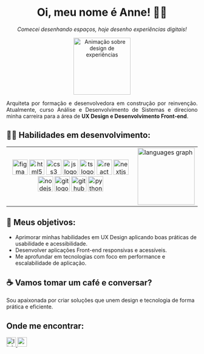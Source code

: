 <div align="center">
  <h1>Oi, meu nome é Anne! 👋🏻</h1>
  <p><em>Comecei desenhando espaços, hoje desenho experiências digitais!</em></p>
  <img
    height="150"
    src="https://media4.giphy.com/media/v1.Y2lkPTc5MGI3NjExNWZzMnd4bW1kNzl6OWdnemxlajQycjY1ZHJxd3MwcTB6bTltcHFiaCZlcD12MV9pbnRlcm5hbF9naWZfYnlfaWQmY3Q9cw/VPnfM9bmR0ZaQo3qtK/giphy.gif"
    alt="Animação sobre design de experiências"
  />
</div>

<div align="justify">
  <p>
    Arquiteta por formação e desenvolvedora em construção por reinvenção.
    Atualmente, curso Análise e Desenvolvimento de Sistemas e direciono minha carreira para a área de
    <strong>UX Design e Desenvolvimento Front-end</strong>.
  </p>
</div>

<h2>👩‍💻 Habilidades em desenvolvimento:</h2>

<table align="center">
  <tr>
    <td align="center">
      <img src="https://cdn.jsdelivr.net/gh/devicons/devicon/icons/figma/figma-original.svg" height="40" alt="figma logo" />
      <img src="https://cdn.jsdelivr.net/gh/devicons/devicon/icons/html5/html5-original.svg" height="40" alt="html5 logo" />
      <img src="https://cdn.jsdelivr.net/gh/devicons/devicon/icons/css3/css3-original.svg" height="40" alt="css3 logo" />
      <img src="https://cdn.jsdelivr.net/gh/devicons/devicon/icons/javascript/javascript-original.svg" height="40" alt="js logo" />
      <img src="https://cdn.jsdelivr.net/gh/devicons/devicon/icons/typescript/typescript-original.svg" height="40" alt="ts logo" />
      <img src="https://cdn.jsdelivr.net/gh/devicons/devicon/icons/react/react-original.svg" height="40" alt="react logo" />
      <img src="https://cdn.jsdelivr.net/gh/devicons/devicon/icons/nextjs/nextjs-original.svg" height="40" alt="nextjs logo" />
      <img src="https://cdn.jsdelivr.net/gh/devicons/devicon/icons/nodejs/nodejs-original.svg" height="40" alt="nodejs logo" />
      <img src="https://cdn.jsdelivr.net/gh/devicons/devicon/icons/git/git-original.svg" height="40" alt="git logo" />
      <img src="https://cdn.jsdelivr.net/gh/devicons/devicon/icons/github/github-original.svg" height="40" alt="github logo" />
      <img src="https://cdn.jsdelivr.net/gh/devicons/devicon/icons/python/python-original.svg" height="40" alt="python logo" />
    </td>
    <td>
      <img
        src="https://github-readme-stats.vercel.app/api/top-langs?username=annecarlini&locale=en&hide_title=false&layout=compact&card_width=320&langs_count=5&theme=dracula&hide_border=false"
        height="150"
        alt="languages graph"
      />
    </td>
  </tr>
</table>

<h2>🎯 Meus objetivos:</h2>
<ul>
  <li>Aprimorar minhas habilidades em UX Design aplicando boas práticas de usabilidade e acessibilidade.</li>
  <li>Desenvolver aplicações Front-end responsivas e acessíveis.</li>
  <li>Me aprofundar em tecnologias com foco em performance e escalabilidade de aplicação.</li>
</ul>

<h2>☕ Vamos tomar um café e conversar?</h2>
<p>Sou apaixonada por criar soluções que unem design e tecnologia de forma prática e eficiente.</p>

<h2>Onde me encontrar:</h2>
<div align="left">
  <a href="https://www.linkedin.com/in/annecarlini/" target="_blank">
    <img src="https://img.shields.io/static/v1?message=LinkedIn&logo=linkedin&label=&color=0077B5&logoColor=white&labelColor=&style=flat" height="25" alt="linkedin logo"  />
  </a>
  <a href="https://mail.google.com/mail/u/0/?fs=1&to=carlinianne1@gmail.com&tf=cm" target="_blank">
    <img src="https://img.shields.io/static/v1?message=Gmail&logo=gmail&label=&color=D14836&logoColor=white&labelColor=&style=flat" height="25" alt="gmail logo"  />
  </a>
</div>
</div>





